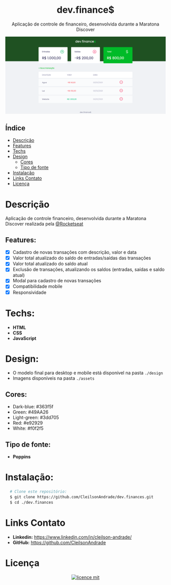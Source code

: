 <div align="center">
    <h1 align="center">dev.finance$</h1>
    <p>Aplicação de controle de financeiro, desenvolvida durante a Maratona Discover</p>
    <img src="./design/desktop.png" alt="Logo" width="800">
</div>

## Índice

* [Descrição](#descrição)
* [Features](#features) 
* [Techs](#techs)
* [Design](#design)
  * [Cores](#cores)
  * [Tipo de fonte](#tipo-de-fonte)
* [Instalação](#instalação)
* [Links Contato](#links-contato)
* [Licença](#licença)

# Descrição
Aplicação de controle financeiro, desenvolvida durante a Maratona Discover realizada pela [@Rocketseat](https://github.com/Rocketseat)

## Features:
- [x] Cadastro de novas transações com descrição, valor e data<br>
- [x] Valor total atualizado do saldo de entradas/saídas das transações<br>
- [x] Valor total atualizado do saldo atual<br>
- [x] Exclusão de transações, atualizando os saldos (entradas, saídas e saldo atual)<br>
- [x] Modal para cadastro de novas transações<br>
- [x] Compatibilidade mobile<br>
- [x] Responsividade<br>

# Techs: 
- **HTML**
- **CSS**
- **JavaScript**

# Design:
- O modelo final para desktop e mobile está disponível na pasta `./design`
- Imagens disponíveis na pasta `./assets`<br>

## Cores:
- Dark-blue: #363f5f<br>
- Green: #49AA26<br>
- Light-green: #3dd705<br>
- Red: #e92929<br>
- White: #f0f2f5<br>

## Tipo de fonte:
- **Poppins**

# Instalação:
```bash
  # Clone este repositório:
  $ git clone https://github.com/CleilsonAndrade/dev.finances.git
  $ cd ./dev.finances
```

# Links Contato
- **Linkedin:** https://www.linkedin.com/in/cleilson-andrade/<br>
- **GitHub:** https://github.com/CleilsonAndrade<br>

# Licença
<p align="center"><a href="https://github.com/CleilsonAndrade/dev.finances/blob/master/LICENSE"><img src="https://camo.githubusercontent.com/002151a49ee9afae7ce4c2bce93056c9f0e108fbd14e5a7e46e7e79d87bb1071/68747470733a2f2f696d672e736869656c64732e696f2f62616467652f6c6963656e63652d4d49542d626c75652e7376673f7374796c653d666c61742d737175617265" alt="licence mit" data-canonical-src="https://img.shields.io/badge/licence-MIT-blue.svg?style=flat-square" style="max-width:100%;"></a></p>
